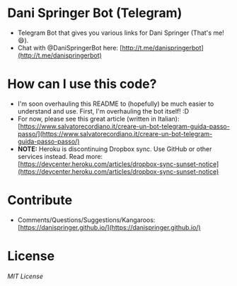 # Dani Springer Bot (Telegram)
- Telegram Bot that gives you various links for Dani Springer (That's me! 😄).
- Chat with @DaniSpringerBot here: [http://t.me/danispringerbot](http://t.me/danispringerbot)

# How can I use this code?
- I'm soon overhauling this README to (hopefully) be much easier to understand and use. First, I'm overhauling the bot itself! :D
- For now, please see this great article (written in Italian): [https://www.salvatorecordiano.it/creare-un-bot-telegram-guida-passo-passo/](https://www.salvatorecordiano.it/creare-un-bot-telegram-guida-passo-passo/)
- **NOTE:** Heroku is discontinuing Dropbox sync. Use GitHub or other services instead. Read more: [https://devcenter.heroku.com/articles/dropbox-sync-sunset-notice](https://devcenter.heroku.com/articles/dropbox-sync-sunset-notice)

# Contribute
- Comments/Questions/Suggestions/Kangaroos: [https://danispringer.github.io/](https://danispringer.github.io/)

# License
###### MIT License